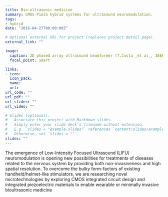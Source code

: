 ```yaml
---
title: Bio-ultrasonic medicine
summary: CMOS-Piezo hybrid systems for ultrasound neuromodulation.
tags:
- hybrid
date: "2016-04-27T00:00:00Z"

# Optional external URL for project (replaces project detail page).
external_link: ""

image:
  caption: 2D phased array ultrasound beamformer (T.Costa _el al_, IEEE CICC 2019)
  focal_point: Smart

links:
- icon: 
  icon_pack:
  name:
  url: 
url_code: ""
url_pdf: ""
url_slides: ""
url_video: ""

# Slides (optional).
#   Associate this project with Markdown slides.
#   Simply enter your slide deck's filename without extension.
#   E.g. `slides = "example-slides"` references `content/slides/example-slides.md`.
#   Otherwise, set `slides = ""`.
slides: ""
---
```


The emergence of Low-Intensity Focused Ultrasound (LIFU) neuromodulation is opening new possibilities for treatments of diseases related to the nervous system by providing both non-invasiveness and high spatial resolution. To overcome the bulky form-factors of existing  handheld/helmet-like stimulators, we are researching novel microtechnologies by exploring CMOS integrated circuit design and integrated piezoelectric materials to enable wearable or minimally invasive bioultrasonic medicine
